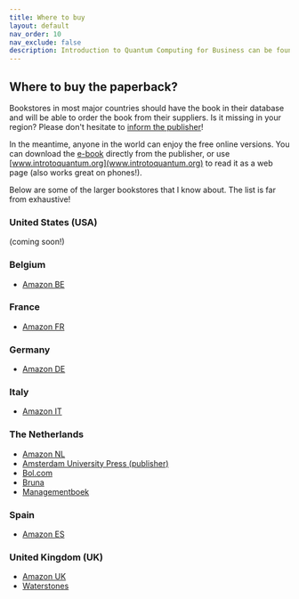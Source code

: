 ```yaml
---
title: Where to buy
layout: default
nav_order: 10
nav_exclude: false
description: Introduction to Quantum Computing for Business can be found at all major bookstores. Find a point of sales in your country. 
---
```


## Where to buy the paperback?

Bookstores in most major countries should have the book in their database and will be able to order the book from their suppliers. Is it missing in your region? Please don't hesitate to [inform the publisher](https://www.aup.nl/en/about/contact)! 

In the meantime, anyone in the world can enjoy the free online versions. You can download the [e-book](https://www.aup.nl/en/book/9789048568994/introduction-to-quantum-computing-for-business) directly from the publisher, or use [www.introtoquantum.org](www.introtoquantum.org) to read it as a web page (also works great on phones!).

Below are some of the larger bookstores that I know about. The list is far from exhaustive! 


### United States (USA)
(coming soon!)

<!-- ## Australia
(coming soon!) -->

### Belgium
- [Amazon BE](https://www.amazon.com.be/-/en/Koen-Groenland/dp/9048568986)

<!-- 
### Canada
(coming soon!) -->

### France
- [Amazon FR](https://www.amazon.fr/Introduction-Quantum-Computing-Business-Groenland/dp/9048568986)

### Germany
- [Amazon DE](https://www.amazon.de/Introduction-Quantum-Computing-Business-Groenland/dp/9048568986)

### Italy
- [Amazon IT](https://www.amazon.it/Introduction-Quantum-Computing-Business-Groenland/dp/9048568986)

### The Netherlands

- [Amazon NL](https://www.amazon.nl/-/en/Koen-Groenland/dp/9048568986)
- [Amsterdam University Press (publisher)](https://www.aup.nl/en/book/9789048568987/introduction-to-quantum-computing-for-business)
- [Bol.com](https://www.bol.com/nl/nl/p/introduction-to-quantum-computing-for-business/)
- [Bruna](https://www.bruna.nl/engelse-boeken/introduction-to-quantum-computing-for-business-9789048568987)
- [Managementboek](https://www.managementboek.nl/boek/9789048568987/introduction-to-quantum-computing-for-business-koen-groenland)


### Spain
- [Amazon ES](https://www.amazon.es/Introduction-Quantum-Computing-Business-Groenland/dp/9048568986)

### United Kingdom (UK)
- [Amazon UK](https://www.amazon.co.uk/Introduction-Quantum-Computing-Business-Groenland/dp/9048568986/)
- [Waterstones](https://www.waterstones.com/book/introduction-to-quantum-computing-for-business/koen-groenland/9789048568987)

